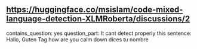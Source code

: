 ## https://huggingface.co/msislam/code-mixed-language-detection-XLMRoberta/discussions/2

contains_question: yes
question_part: It cant detect properly this sentence: Hallo, Guten Tag how are you calm down dices tu nombre